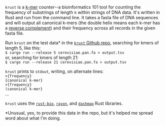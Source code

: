 `krust` is a [k-mer](https://en.wikipedia.org/wiki/K-mer) counter--a bioinformatics 101 tool for counting the frequency of substrings of length `k` within strings of DNA data. It's written in Rust and run from the command line. It takes a fasta file of DNA sequences and will output all canonical k-mers (the double helix means each k-mer has a [reverse complement](https://en.wikipedia.org/wiki/Complementarity_(molecular_biology)#DNA_and_RNA_base_pair_complementarity)) and their frequency across all records in the given fasta file. 

Run `krust` on the test data* in the [`krust` Github repo](https://github.com/suchapalaver/krust), searching for kmers of length 5, like this:  
```$ cargo run --release 5 cerevisiae.pan.fa > output.tsv```  
or, searching for kmers of length 21:  
```$ cargo run --release 21 cerevisiae.pan.fa > output.tsv``` 

`krust` prints to `stdout`, writing, on alternate lines:  
```>{frequency}```  
```{canonical k-mer}```   
```>{frequency}```  
```(canonical k-mer}```  
...  

`krust` uses the [`rust-bio`](https://docs.rs/bio/0.38.0/bio/), [`rayon`](https://docs.rs/rayon/1.5.1/rayon/), and [`dashmap`](https://docs.rs/crate/dashmap/4.0.2) Rust libraries.  
    
*Unusual, yes, to provide this data in the repo, but it's helped me spread word about what I'm doing.
